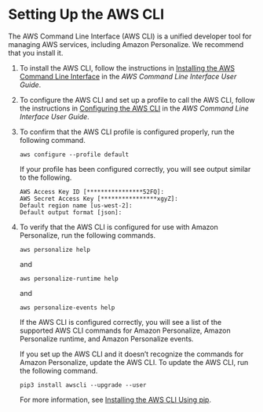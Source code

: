 # Setting Up the AWS CLI<a name="aws-personalize-set-up-aws-cli"></a>

The AWS Command Line Interface \(AWS CLI\) is a unified developer tool for managing AWS services, including Amazon Personalize\. We recommend that you install it\.

1. To install the AWS CLI, follow the instructions in [Installing the AWS Command Line Interface](https://docs.aws.amazon.com/cli/latest/userguide/installing.html) in the *AWS Command Line Interface User Guide*\. 

1. To configure the AWS CLI and set up a profile to call the AWS CLI, follow the instructions in [Configuring the AWS CLI](https://docs.aws.amazon.com/cli/latest/userguide/cli-chap-getting-started.html) in the *AWS Command Line Interface User Guide*\.

1. To confirm that the AWS CLI profile is configured properly, run the following command\.

   ```
   aws configure --profile default
   ```

   If your profile has been configured correctly, you will see output similar to the following\.

   ```
   AWS Access Key ID [****************52FQ]: 
   AWS Secret Access Key [****************xgyZ]: 
   Default region name [us-west-2]: 
   Default output format [json]:
   ```

1. To verify that the AWS CLI is configured for use with Amazon Personalize, run the following commands\.

   ```
   aws personalize help
   ```

   and

   ```
   aws personalize-runtime help
   ```

   and

   ```
   aws personalize-events help
   ```

   If the AWS CLI is configured correctly, you will see a list of the supported AWS CLI commands for Amazon Personalize, Amazon Personalize runtime, and Amazon Personalize events\.

   If you set up the AWS CLI and it doesn’t recognize the commands for Amazon Personalize, update the AWS CLI\. To update the AWS CLI, run the following command\.

   ```
   pip3 install awscli --upgrade --user
   ```

   For more information, see [Installing the AWS CLI Using pip](https://docs.aws.amazon.com/cli/latest/userguide/cli-chap-install.html#install-tool-pip)\.